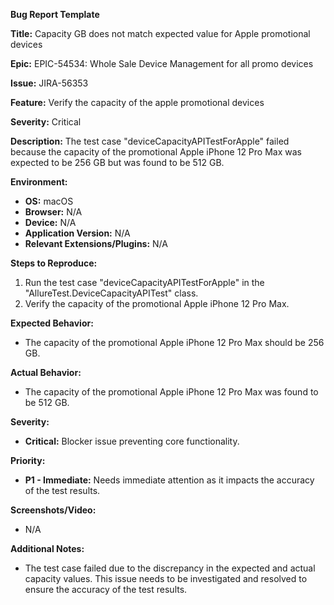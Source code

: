 **Bug Report Template**

**Title:** Capacity GB does not match expected value for Apple promotional devices

**Epic:** EPIC-54534: Whole Sale Device Management for all promo devices

**Issue:** JIRA-56353

**Feature:** Verify the capacity of the apple promotional devices

**Severity:** Critical

**Description:** The test case "deviceCapacityAPITestForApple" failed because the capacity of the promotional Apple iPhone 12 Pro Max was expected to be 256 GB but was found to be 512 GB.

**Environment:**

* **OS:** macOS
* **Browser:** N/A
* **Device:** N/A
* **Application Version:** N/A
* **Relevant Extensions/Plugins:** N/A

**Steps to Reproduce:**

1. Run the test case "deviceCapacityAPITestForApple" in the "AllureTest.DeviceCapacityAPITest" class.
2. Verify the capacity of the promotional Apple iPhone 12 Pro Max.

**Expected Behavior:**

* The capacity of the promotional Apple iPhone 12 Pro Max should be 256 GB.

**Actual Behavior:**

* The capacity of the promotional Apple iPhone 12 Pro Max was found to be 512 GB.

**Severity:**

* **Critical:** Blocker issue preventing core functionality.

**Priority:**

* **P1 - Immediate:** Needs immediate attention as it impacts the accuracy of the test results.

**Screenshots/Video:**
* N/A

**Additional Notes:**
* The test case failed due to the discrepancy in the expected and actual capacity values. This issue needs to be investigated and resolved to ensure the accuracy of the test results.